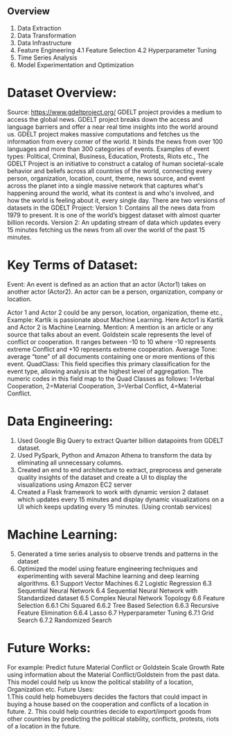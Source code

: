 ## Overview

1. Data Extraction
2. Data Transformation
3. Data Infrastructure
4. Feature Engineering
  4.1 Feature Selection
  4.2 Hyperparameter Tuning
5. Time Series Analysis
6. Model Experimentation and Optimization

# Dataset Overview:
Source: https://www.gdeltproject.org/
GDELT project provides a medium to access the global news. GDELT project breaks down the access and
language barriers and offer a near real time insights into the world around us. GDELT project makes
massive computations and fetches us the information from every corner of the world. It binds the news
from over 100 languages and more than 300 categories of events.
Examples of event types: Political, Criminal, Business, Education, Protests, Riots etc.,
The GDELT Project is an initiative to construct a catalog of human societal-scale behavior and beliefs across
all countries of the world, connecting every person, organization, location, count, theme, news source,
and event across the planet into a single massive network that captures what's happening around the
world, what its context is and who's involved, and how the world is feeling about it, every single day.
There are two versions of datasets in the GDELT Project:
Version 1: Contains all the news data from 1979 to present. It is one of the world’s biggest dataset with
almost quarter billion records.
Version 2: An updating stream of data which updates every 15 minutes fetching us the news from all
over the world of the past 15 minutes.

# Key Terms of Dataset: 
Event: An event is defined as an action that an actor (Actor1) takes on another actor (Actor2). An actor can be a person, organization, company or location. 


Actor 1 and Actor 2 could be any person, location, organization, theme etc., 
Example: Kartik is passionate about Machine Learning. Here Actor1 is Kartik and Actor 2 is Machine Learning. 
Mention: A mention is an article or any source that talks about an event. 
Goldstein scale represents the level of conflict or cooperation. It ranges between -10 to 10 where -10 represents extreme Conflict and +10 represents extreme cooperation. 
Average Tone:  average “tone” of all documents containing one or more mentions of this event. 
QuadClass: This field specifies this primary classification for the event type, allowing analysis at the highest level of aggregation. The numeric codes in this field map to the Quad Classes as follows: 1=Verbal Cooperation, 2=Material Cooperation, 3=Verbal Conflict, 4=Material Conflict.

# Data Engineering:
1. Used Google Big Query to extract Quarter billion datapoints from GDELT dataset.
2. Used PySpark, Python and Amazon Athena to transform the data by eliminating all unnecessary columns.
3. Created an end to end architecture to extract, preprocess and generate quality insights of the dataset and create a UI to display the visualizations using Amazon EC2 server
4. Created a Flask framework to work with dynamic version 2 dataset which updates every 15 minutes and display dynamic visualizations on a UI which keeps updating every 15 minutes. (Using crontab services) 

# Machine Learning:
5. Generated a time series analysis to observe trends and patterns in the dataset
6. Optimized the model using feature engineering techniques and experimenting with several Machine learning and deep learning algorithms.
  6.1 Support Vector Machines
  6.2 Logistic Regression
  6.3 Sequential Neural Network
  6.4 Sequential Neural Network with Standardized dataset
  6.5 Complex Neural Network Topology
  6.6 Feature Selection
     6.6.1 Chi Squared
     6.6.2 Tree Based Selection
     6.6.3 Recursive Feature Elimination
     6.6.4 Lasso
  6.7 Hyperparameter Tuning
     6.7.1 Grid Search
     6.7.2 Randomized Search

# Future Works:
For example: 
Predict future Material Conflict or Goldstein Scale Growth Rate using information about the Material Conflict/Goldstein from the past data.  This model could help us know the political stability of a location, Organization etc.  Future Uses:  
1.This could help homebuyers decides the factors that could impact in buying a house based on the cooperation and conflicts of a location in future. 
2. This could help countries decide to export/import goods from other countries by predicting the political stability, conflicts, protests, riots of a location in the future. 
